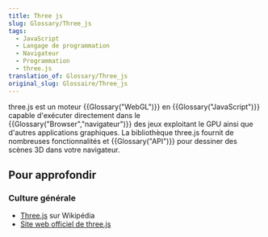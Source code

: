 ```yaml
---
title: Three js
slug: Glossary/Three_js
tags:
  - JavaScript
  - Langage de programmation
  - Navigateur
  - Programmation
  - three.js
translation_of: Glossary/Three_js
original_slug: Glossaire/Three_js
---
```

three.js est un moteur {{Glossary("WebGL")}} en {{Glossary("JavaScript")}} capable d'exécuter directement dans le {{Glossary("Browser","navigateur")}} des jeux exploitant le GPU ainsi que d'autres applications graphiques. La bibliothèque three.js fournit de nombreuses fonctionnalités et {{Glossary("API")}} pour dessiner des scènes 3D dans votre navigateur.

## Pour approfondir

### Culture générale

- [Three.js](https://fr.wikipedia.org/wiki/Three.js) sur Wikipédia
- [Site web officiel de three.js](http://threejs.org/)
